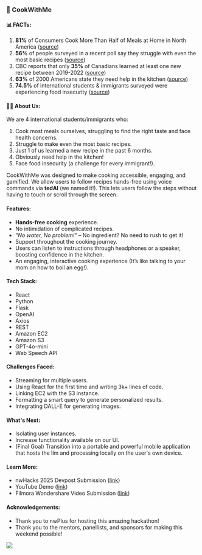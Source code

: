 ### 🍳 CookWithMe

#### 📊 FACTs:
1. **81%** of Consumers Cook More Than Half of Meals at Home in North America ([source](https://www.qualityassurancemag.com/news/survey-reveals-81-percent-consumers-cook-more-than-half-of-meals-at-home/#:~:text=81%25%20of%20consumers%20cooking%20more%20than%20half%20their%20meals%20at%20home))
2. **56%** of people surveyed in a recent poll say they struggle with even the most basic recipes ([source](https://www.delishknowledge.com/more-than-half-of-americans-struggle-to-cook-basic-recipes/kv#:~:text=56%25%20of%20people%20surveyed%20in%20a%20recent%20poll%20say%20they%20struggle%20with%20even%20the%20most%20basic%20recipes))
3. CBC reports that only **35%** of Canadians learned at least one new recipe between 2019-2022 ([source](https://www.cbc.ca/radio/cooking-skills-decline-1.7064348#:~:text=only%2035%20per%20cent%20of%20Canadians%20surveyed%20learned%20at%20least%20one%20new%20recipe%20between%20the%20start%20of%20the%20pandemic%20and%20January%202021))
4. **63%** of 2000 Americans state they need help in the kitchen ([source](https://www.delishknowledge.com/more-than-half-of-americans-struggle-to-cook-basic-recipes/#:~:text=survey%20of%202%2C000%20Americans%20found%20that%2063%25%20of%20respondents%20would%20appreciate%20some%20help%20in%20the%20kitchen%2C))
5. **74.5%** of international students & immigrants surveyed were experiencing food insecurity ([source](https://www.newcanadianmedia.ca/international-students-face-glaring-food-insecurity-and-a-lack-of-ethnic-food/#:~:text=International%20students%20face%20glaring%20food%20insecurity%20and%20a%20lack%20of%20ethnic%20food))

#### 👩‍🍳 About Us:
We are 4 international students/immigrants who:
1. Cook most meals ourselves, struggling to find the right taste and face health concerns.
2. Struggle to make even the most basic recipes.
3. Just 1 of us learned a new recipe in the past 6 months.
4. Obviously need help in the kitchen!
5. Face food insecurity (a challenge for every immigrant!).

CookWithMe was designed to make cooking accessible, engaging, and gamified. We allow users to follow recipes hands-free using voice commands via **tedAI** (we named it!). This lets users follow the steps without having to touch or scroll through the screen.

#### Features:
- **Hands-free cooking** experience.
- No intimidation of complicated recipes.
- *"No water, No problem!"* – No ingredient? No need to rush to get it!
- Support throughout the cooking journey.
- Users can listen to instructions through headphones or a speaker, boosting confidence in the kitchen.
- An engaging, interactive cooking experience (It’s like talking to your mom on how to boil an egg!).

#### Tech Stack:
- React
- Python
- Flask
- OpenAI
- Axios
- REST
- Amazon EC2
- Amazon S3
- GPT-4o-mini
- Web Speech API

#### Challenges Faced:
- Streaming for multiple users.
- Using React for the first time and writing 3k+ lines of code.
- Linking EC2 with the S3 instance.
- Formatting a smart query to generate personalized results.
- Integrating DALL-E for generating images.

#### What's Next:
- Isolating user instances.
- Increase functionality available on our UI.
- (Final Goal) Transition into a portable and powerful mobile application that hosts the llm and processing locally on the user's own device.

#### Learn More:
- nwHacks 2025 Devpost Submission ([link](https://devpost.com/software/cook-with-me-8vmnwx))
- YouTube Demo ([link](https://www.youtube.com/watch?v=2boanoYGW_o))
- Filmora Wondershare Video Submission ([link](https://www.youtube.com/watch?v=jMkOCKVkcC8))

#### Acknowledgements:
- Thank you to nwPlus for hosting this amazing hackathon!
- Thank you to the mentors, panellists, and sponsors for making this weekend possible!

![](https://github.com/MohdAbdulRahman7/cookwithme/blob/master/client/src/assets/teddy.gif)
